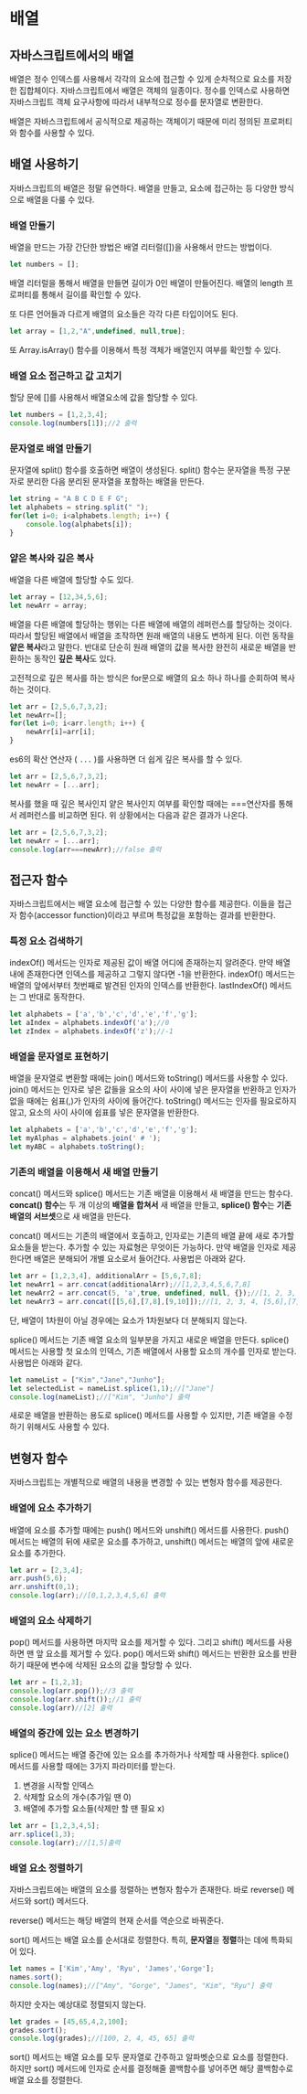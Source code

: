 # 배열

## 자바스크립트에서의 배열

배열은 정수 인덱스를 사용해서 각각의 요소에 접근할 수 있게 순차적으로 요소를 저장한 집합체이다. 자바스크립트에서 배열은 객체의 일종이다. 정수를 인덱스로 사용하면 자바스크립트 객체 요구사항에 따라서 내부적으로 정수를 문자열로 변환한다.

배열은 자바스크립트에서 공식적으로 제공하는 객체이기 때문에 미리 정의된 프로퍼티와 함수를 사용할 수 있다.

## 배열 사용하기

자바스크립트의 배열은 정말 유연하다. 배열을 만들고, 요소에 접근하는 등 다양한 방식으로 배열을 다룰 수 있다.

### 배열 만들기

배열을 만드는 가장 간단한 방법은 배열 리터럴([])을 사용해서 만드는 방법이다.

```js
let numbers = [];
```

배열 리터럴을 통해서 배열을 만들면 길이가 0인 배열이 만들어진다. 배열의 length 프로퍼티를 통해서 길이를 확인할 수 있다.

또 다른 언어들과 다르게 배열의 요소들은 각각 다른 타입이어도 된다.

```js
let array = [1,2,"A",undefined, null,true];
```

또 Array.isArray() 함수를 이용해서 특정 객체가 배열인지 여부를 확인할 수 있다.

### 배열 요소 접근하고 값 고치기

할당 문에 []를 사용해서 배열요소에 값을 할당할 수 있다. 

```js
let numbers = [1,2,3,4];
console.log(numbers[1]);//2 출력
```

### 문자열로 배열 만들기

문자열에 split() 함수를 호출하면 배열이 생성된다. split() 함수는 문자열을 특정 구분자로 분리한 다음 분리된 문자열을 포함하는 배열을 만든다.

```js
let string = "A B C D E F G";
let alphabets = string.split(" ");
for(let i=0; i<alphabets.length; i++) {
    console.log(alphabets[i]);
}
```

### 얕은 복사와 깊은 복사

배열을 다른 배열에 할당할 수도 있다.

```js
let array = [12,34,5,6];
let newArr = array;
```

배열을 다른 배열에 할당하는 행위는 다른 배열에 배열의 레퍼런스를 할당하는 것이다. 따라서 할당된 배열에서 배열을 조작하면 원래 배열의 내용도 변하게 된다. 이런 동작을 **얕은 복사**라고 말한다. 반대로 단순히 원래 배열의 값을 복사한 완전히 새로운 배열을 반환하는 동작인 **깊은 복사**도 있다.

고전적으로 깊은 복사를 하는 방식은 for문으로 배열의 요소 하나 하나를 순회하여 복사하는 것이다.

```js
let arr = [2,5,6,7,3,2];
let newArr=[];
for(let i=0; i<arr.length; i++) {
    newArr[i]=arr[i];
}
```

es6의 확산 연산자 ( `...` )를 사용하면 더 쉽게 깊은 복사를 할 수 있다.

```js
let arr = [2,5,6,7,3,2];
let newArr = [...arr];
```

복사를 했을 때 깊은 복사인지 얕은 복사인지 여부를 확인할 때에는 ===연산자를 통해서 레퍼런스를 비교하면 된다. 위 상황에서는 다음과 같은 결과가 나온다.

```js
let arr = [2,5,6,7,3,2];
let newArr = [...arr];
console.log(arr===newArr);//false 출력
```

## 접근자 함수

자바스크립트에서는 배열 요소에 접근할 수 있는 다양한 함수를 제공한다. 이들을 접근자 함수(accessor function)이라고 부르며 특정값을 포함하는 결과를 반환한다.

### 특정 요소 검색하기

indexOf() 메서드는 인자로 제공된 값이 배열 어디에 존재하는지 알려준다. 만약 배열 내에 존재한다면 인덱스를 제공하고 그렇지 않다면 -1을 반환한다. indexOf() 메서드는 배열의 앞에서부터 첫번째로 발견된 인자의 인덱스를 반환한다. lastIndexOf() 메서드는 그 반대로 동작한다.

```js
let alphabets = ['a','b','c','d','e','f','g'];
let aIndex = alphabets.indexOf('a');//0
let zIndex = alphabets.indexOf('z');//-1
```

### 배열을 문자열로 표현하기

배열을 문자열로 변환할 때에는 join() 메서드와 toString() 메서드를 사용할 수 있다. join() 메서드는 인자로 넣은 값들을 요소의 사이 사이에 넣은 문자열을 반환하고 인자가 없을 때에는 쉼표(,)가 인자의 사이에 들어간다. toString() 메서드는 인자를 필요로하지 않고, 요소의 사이 사이에 쉽표를 넣은 문자열을 반환한다.

```js
let alphabets = ['a','b','c','d','e','f','g'];
let myAlphas = alphabets.join(' # ');
let myABC = alphabets.toString();
```

### 기존의 배열을 이용해서 새 배열 만들기

concat() 메서드와 splice() 메서드는 기존 배열을 이용해서 새 배열을 만드는 함수다. **concat() 함수**는 두 개 이상의 **배열을 합쳐서** 새 배열을 만들고, **splice() 함수**는 **기존 배열의 서브셋**으로 새 배열을 만든다.

concat() 메서드는 기존의 배열에서 호출하고, 인자로는 기존의 배열 끝에 새로 추가할 요소들을 받는다. 추가할 수 있는 자료형은 무엇이든 가능하다. 만약 배열을 인자로 제공한다면 배열은 분해되어 개별 요소로서 들어간다. 사용법은 아래와 같다.

```js
let arr = [1,2,3,4], additionalArr = [5,6,7,8];
let newArr1 = arr.concat(additionalArr);//[1,2,3,4,5,6,7,8]
let newArr2 = arr.concat(5, 'a',true, undefined, null, {});//[1, 2, 3, 4, 5, "a", true, undefined, null, {}]
let newArr3 = arr.concat([[5,6],[7,8],[9,10]]);//[1, 2, 3, 4, [5,6],[7,8],[9,10]]
```

단, 배열이 1차원이 아닐 경우에는 요소가 1차원보다 더 분해되지 않는다.

splice() 메서드는 기존 배열 요소의 일부분을 가지고 새로운 배열을 만든다. splice() 메서드는 사용할 첫 요소의 인덱스, 기존 배열에서 사용할 요소의 개수를 인자로 받는다. 사용법은 아래와 같다.

```js
let nameList = ["Kim","Jane","Junho"];
let selectedList = nameList.splice(1,1);//["Jane"]
console.log(nameList);//["Kim", "Junho"] 출력
```

새로운 배열을 반환하는 용도로 splice() 메서드를 사용할 수 있지만, 기존 배열을 수정하기 위해서도 사용할 수 있다.

## 변형자 함수

자바스크립트는 개별적으로 배열의 내용을 변경할 수 있는 변형자 함수를 제공한다.

### 배열에 요소 추가하기

배열에 요소를 추가할 때에는 push() 메서드와 unshift() 메서드를 사용한다. push() 메서드는 배열의 뒤에 새로운 요소를 추가하고, unshift() 메서드는 배열의 앞에 새로운 요소를 추가한다.

```js
let arr = [2,3,4];
arr.push(5,6);
arr.unshift(0,1);
console.log(arr);//[0,1,2,3,4,5,6] 출력
```

### 배열의 요소 삭제하기

pop() 메서드를 사용하면 마지막 요소를 제거할 수 있다. 그리고 shift() 메서드를 사용하면 맨 앞 요소를 제거할 수 있다. pop() 메서드와 shift() 메서드는 반환한 요소를 반환하기 때문에 변수에 삭제된 요소의 값을 할당할 수 있다.

```js
let arr = [1,2,3];
console.log(arr.pop());//3 출력
console.log(arr.shift());//1 출력
console.log(arr)//[2] 출력
```

### 배열의 중간에 있는 요소 변경하기

splice() 메서드는 배열 중간에 있는 요소를 추가하거나 삭제할 때 사용한다. splice() 메서드를 사용할 때에는 3가지 파라미터를 받는다. 

1. 변경을 시작할 인덱스
2. 삭제할 요소의 개수(추가일 땐 0)
3. 배열에 추가할 요소들(삭제만 할 땐 필요 x)

```js
let arr = [1,2,3,4,5];
arr.splice(1,3);
console.log(arr);//[1,5]출력
```

### 배열 요소 정렬하기

자바스크립트에는 배열의 요소를 정렬하는 변형자 함수가 존재한다. 바로 reverse() 메서드와 sort() 메서드다.

reverse() 메서드는 해당 배열의 현재 순서를 역순으로 바꿔준다.

sort() 메서드는 배열 요소를 순서대로 정렬한다. 특히, **문자열**을 **정렬**하는 데에 특화되어 있다.

```js
let names = ['Kim','Amy', 'Ryu', 'James','Gorge'];
names.sort();
console.log(names);//["Amy", "Gorge", "James", "Kim", "Ryu"] 출력
```

하지만 숫자는 예상대로 정렬되지 않는다.

```js
let grades = [45,65,4,2,100];
grades.sort();
console.log(grades);//[100, 2, 4, 45, 65] 출력
```

sort() 메서드는 배열 요소를 모두 문자열로 간주하고 알파벳순으로 요소를 정렬한다. 하지만 sort() 메서드에 인자로 순서를 결정해줄 콜백함수를 넣어주면 해당 콜백함수로 배열 요소를 정렬한다.